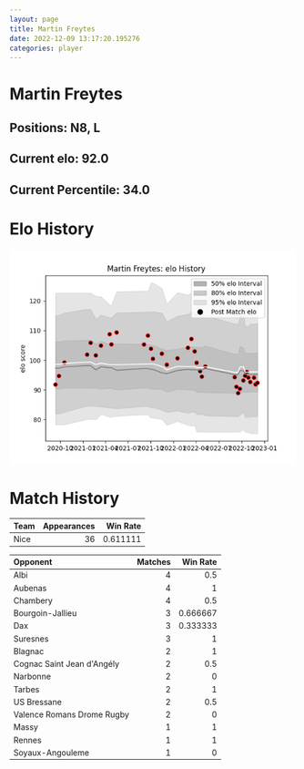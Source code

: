 ```yaml
---  
layout: page  
title: Martin Freytes  
date: 2022-12-09 13:17:20.195276  
categories: player  
---
```

# Martin Freytes

## Positions: N8, L

## Current elo: 92.0

## Current Percentile: 34.0

# Elo History


![elo history](history_MartinFreytes.png)
# Match History


| Team   |   Appearances |   Win Rate |
|:-------|--------------:|-----------:|
| Nice   |            36 |   0.611111 |

| Opponent                   |   Matches |   Win Rate |
|:---------------------------|----------:|-----------:|
| Albi                       |         4 |   0.5      |
| Aubenas                    |         4 |   1        |
| Chambery                   |         4 |   0.5      |
| Bourgoin-Jallieu           |         3 |   0.666667 |
| Dax                        |         3 |   0.333333 |
| Suresnes                   |         3 |   1        |
| Blagnac                    |         2 |   1        |
| Cognac Saint Jean d'Angély |         2 |   0.5      |
| Narbonne                   |         2 |   0        |
| Tarbes                     |         2 |   1        |
| US Bressane                |         2 |   0.5      |
| Valence Romans Drome Rugby |         2 |   0        |
| Massy                      |         1 |   1        |
| Rennes                     |         1 |   1        |
| Soyaux-Angouleme           |         1 |   0        |